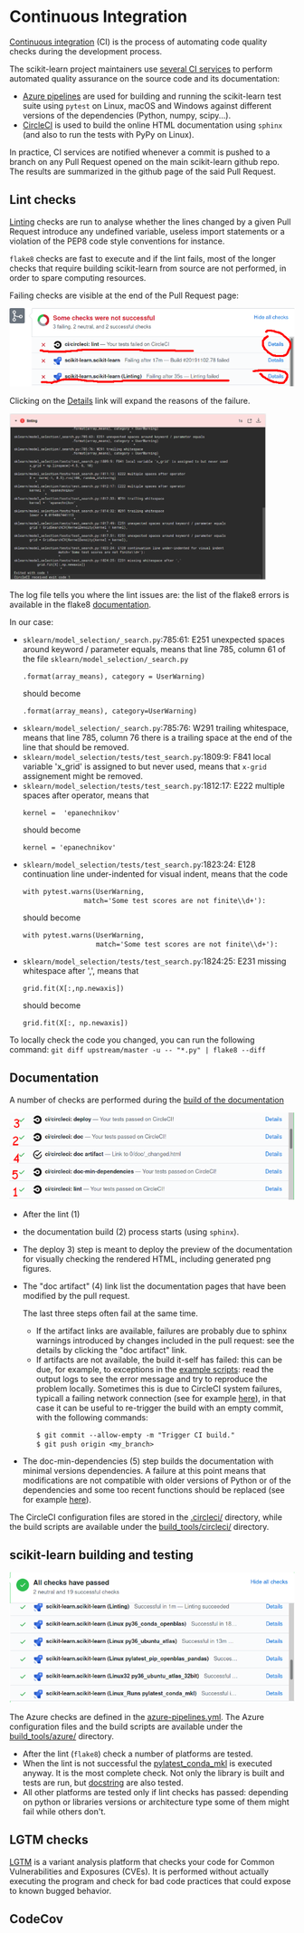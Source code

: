 # Continuous Integration

[Continuous integration](https://en.wikipedia.org/wiki/Continuous_integration) (CI) is the process of automating code quality checks during the development process.

The scikit-learn project maintainers use [several CI services](https://scikit-learn.org/stable/developers/contributing.html#continuous-integration-ci) to perform automated quality assurance on the source code and its documentation:
- [Azure pipelines](https://azure.microsoft.com/en-us/services/devops/pipelines/) are used for building and running the scikit-learn test suite using `pytest` on Linux, macOS and Windows against different versions of the dependencies (Python, numpy, scipy...).
- [CircleCI](https://circleci.com/) is used to build the online HTML documentation using `sphinx` (and also to run the tests with PyPy on Linux).

In practice, CI services are notified whenever a commit is pushed to a branch on any Pull Request opened on the main scikit-learn github repo. The results are summarized in the github page of the said Pull Request.


## Lint checks

[Linting](https://en.wikipedia.org/wiki/Lint_(software)) checks are run to analyse whether the lines changed by a given Pull Request introduce any undefined variable, useless import statements or a violation of the PEP8 code style conventions for instance.

`flake8` checks are fast to execute and if the lint fails, most of the longer checks that require building scikit-learn from source are not performed, in order to spare computing resources.

Failing checks are visible at the end of the Pull Request page:

![Failing lint check](images/linting-crop.png)

Clicking on the [Details](https://app.circleci.com/pipelines/github/scikit-learn/scikit-learn/jobs/81249) link will expand
the reasons of the failure.

<a href="https://app.circleci.com/pipelines/github/scikit-learn/scikit-learn/jobs/81249" target="_blank">
  <img src="images/cidoclint.png" width="90%" />
</a>

The log file tells you where the lint issues are: the list of the flake8 errors is available in the flake8
[documentation](https://flake8.pycqa.org/en/latest/user/error-codes.html).

In our case:
- `sklearn/model_selection/_search.py`:785:61: E251 unexpected spaces around keyword / parameter equals, means that
  line 785, column 61 of the file `sklearn/model_selection/_search.py`
  ```
  .format(array_means), category = UserWarning)
  ```
  should become
  ```
  .format(array_means), category=UserWarning)
  ```
- `sklearn/model_selection/_search.py`:785:76: W291 trailing whitespace, means that line 785, column 76 there is a trailing
  space at the end of the line that should be removed.
- `sklearn/model_selection/tests/test_search.py`:1809:9: F841 local variable 'x_grid' is assigned to but never used, means
  that `x-grid` assignement might be removed.
- `sklearn/model_selection/tests/test_search.py`:1812:17: E222 multiple spaces after operator, means that
  ```
  kernel =  'epanechnikov' 
  ```
  should become
  ```
  kernel = 'epanechnikov'
  ```
- `sklearn/model_selection/tests/test_search.py`:1823:24: E128 continuation line under-indented for visual indent, means that
  the code
  ```
  with pytest.warns(UserWarning,
                 match='Some test scores are not finite\\d+'):
  ```
  should become
  ```
  with pytest.warns(UserWarning,
                    match='Some test scores are not finite\\d+'):
  ```
- `sklearn/model_selection/tests/test_search.py`:1824:25: E231 missing whitespace after ',', means that
  ```
  grid.fit(X[:,np.newaxis])
  ```
  should become
  ```
  grid.fit(X[:, np.newaxis])
  ```


To locally check the code you changed, you can run the following command:
``
git diff upstream/master -u -- "*.py" | flake8 --diff
``

## Documentation

A number of checks are performed during the [build of the documentation](https://scikit-learn.org/stable/developers/contributing.html#documentation)

![CircleCI checks](images/circleci.png)

- After the lint (1)
- the documentation build (2) process starts (using `sphinx`).
- The deploy 3) step is meant to deploy the preview of the documentation for visually checking the rendered HTML, including generated png figures.
- The "doc artifact" (4) link list the documentation pages that have been modified by the pull request.

  The last three steps often fail at the same time.
  - If the artifact links are available, failures are probably due to sphinx warnings introduced by changes included in the pull request: see the details by clicking the "doc artifact" link.
  - If artifacts are not available, the build it-self has failed: this can be due, for example, to exceptions in the
    [example scripts](https://github.com/scikit-learn/scikit-learn/tree/master/examples): read the output logs to see the error message and try to reproduce the problem locally.
    Sometimes this is due to CircleCI system failures, typicall a failing network connection (see for example
    [here](https://app.circleci.com/pipelines/github/maikia/scikit-learn/128/workflows/50aac418-6e87-4f10-98e8-4d5c5b5df460/jobs/328/steps)),
    in that case it can be useful to re-trigger the build with an empty commit, with the following commands:
    ```
    $ git commit --allow-empty -m "Trigger CI build."
    $ git push origin <my_branch>
    ```
- The doc-min-dependencies (5) step builds the documentation with minimal versions dependencies.
  A failure at this point means that modifications are not compatible with older versions of Python or of the dependencies
  and some too recent functions should be replaced (see for example [here](https://circleci.com/gh/scikit-learn/scikit-learn/106882?utm_campaign=vcs-integration-link&utm_medium=referral&utm_source=github-build-link)).

The CircleCI configuration files are stored in the [.circleci/](https://github.com/scikit-learn/scikit-learn/tree/master/.circleci) directory, while the build scripts are available under the [build_tools/circleci/](https://github.com/scikit-learn/scikit-learn/tree/master/build_tools/circle) directory.

## scikit-learn building and testing

![Azure checks](images/azure.png)

The Azure checks are defined in the [azure-pipelines.yml](https://github.com/scikit-learn/scikit-learn/blob/master/azure-pipelines.yml).
The Azure configuration files and the build scripts are available under the [build_tools/azure/](https://github.com/scikit-learn/scikit-learn/tree/master/build_tools/azure) directory.
- After the lint (`flake8`) check a number of platforms are tested.
- When the lint is not successful the [pylatest_conda_mkl](https://github.com/scikit-learn/scikit-learn/blob/442abb10ffb54358a750f0f07d983b67d0c73eab/azure-pipelines.yml#L75) is executed anyway. It is the most complete check.
  Not only the library is built and tests are run, but [docstring](https://github.com/scikit-learn/scikit-learn/blob/442abb10ffb54358a750f0f07d983b67d0c73eab/build_tools/azure/posix.yml#L41) are also tested.
- All other platforms are tested only if lint checks has passed: depending on python or libraries versions or architecture
  type some of them might fail while others don't.

## LGTM checks

[LGTM](https://lgtm.com/) is a variant analysis platform that checks your code for Common Vulnerabilities and Exposures
(CVEs). It is performed without actually executing the program and check for bad code practices that could expose to known
bugged behavior.

## CodeCov

